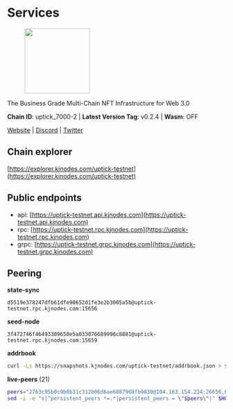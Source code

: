 # Services

<figure><img src="https://raw.githubusercontent.com/kj89/testnet_manuals/main/pingpub/logos/uptick.png" width="150" alt=""><figcaption></figcaption></figure>

The Business Grade Multi-Chain NFT Infrastructure for Web 3.0

**Chain ID**: uptick_7000-2 | **Latest Version Tag**: v0.2.4 | **Wasm**: OFF

[Website](https://uptick.network) | [Discord](https://discord.gg/UzeHS7fu5H) | [Twitter](https://twitter.com/uptickproject)


## Chain explorer
[https://explorer.kjnodes.com/uptick-testnet](https://explorer.kjnodes.com/uptick-testnet)

## Public endpoints

* api: [https://uptick-testnet.api.kjnodes.com](https://uptick-testnet.api.kjnodes.com)
* rpc: [https://uptick-testnet.rpc.kjnodes.com](https://uptick-testnet.rpc.kjnodes.com)
* grpc: [https://uptick-testnet.grpc.kjnodes.com](https://uptick-testnet.grpc.kjnodes.com)

## Peering

**state-sync**

```text
d5519e378247dfb61dfe90652d1fe3e2b3005a5b@uptick-testnet.rpc.kjnodes.com:15656
```

**seed-node**

```text
3f472746f46493309650e5a033076689996c8881@uptick-testnet.rpc.kjnodes.com:15659
```

**addrbook**
```bash
curl -Ls https://snapshots.kjnodes.com/uptick-testnet/addrbook.json > $HOME/.uptickd/config/addrbook.json
```

**live-peers** (21)
```bash
peers="2763c95b0c9b0b31c312b06d6ae6887968fb9830@194.163.154.224:26656,0afb5ce897e69eec34fb32bf87f4a2f93f79e0b3@65.109.65.210:30656,f06b6a57001440bf3507ba2f09a3010f6d50080b@135.181.133.37:29656,d8777278648d8fc93800692a8b96a7f104df4f9a@194.163.135.127:26656,b9d3fe835ded0b93c39befad43fb3c4964ae740f@91.195.101.100:26656,d5519e378247dfb61dfe90652d1fe3e2b3005a5b@65.109.68.190:15656,7175172406a124862dc545b8fb1e3545c35173f9@176.9.146.72:14656,883d6557bef1bae68c4fb569078caf0cf4c45bdd@142.132.202.50:26651,eb5a3112a64944e2bd701ff8aa99ab95209c6310@185.198.27.110:26656,453aff3405698476967251ee253a03bedf4f0dce@178.211.139.124:15656,b14b4e3a46180eccf00d816aed5338db925e2237@185.225.191.149:26656,75aa14851ff12bd4825fe5679958dc278086e2b9@95.216.14.72:34656,db09e85b73c4be1cab07f41422912ccad2aa5744@185.198.27.109:15656,07df6fd3f41c4bda761931831439ab248eb3dae4@91.223.3.190:55056,6b5375296e81501b0db0a34a7a04f39520400214@65.108.45.200:27565,70c19420bb2d40c5a6c3466c69ead6e0877b9cc7@45.85.250.108:26656,1c66685cbf5c8dc0a739eb57c896d35eb2eed17c@141.94.139.233:28656,b483acbcae7ccd1244f588144245e9d1124c3de5@88.99.56.200:26666,af5262526a0800a29a0a7194e1488a9fa62d0005@195.3.223.208:26656,20aaf646f9c766a8b81d838554ba6e593122ed1f@46.4.122.236:36656,5368bc0c12a7bfd9d69ba192b06f2be97d28e7ef@185.239.209.56:31656"
sed -i -e "s|^persistent_peers *=.*|persistent_peers = \"$peers\"|" $HOME/.uptickd/config/config.toml
```
